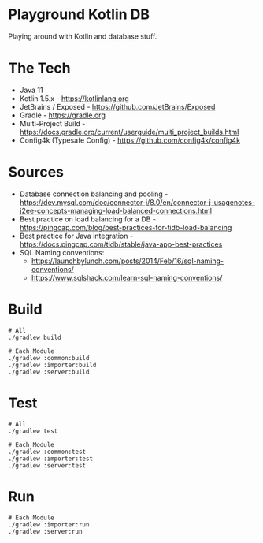 # Playground Kotlin DB
Playing around with Kotlin and database stuff.

# The Tech
* Java 11
* Kotlin 1.5.x - https://kotlinlang.org
* JetBrains / Exposed - https://github.com/JetBrains/Exposed
* Gradle - https://gradle.org
* Multi-Project Build - https://docs.gradle.org/current/userguide/multi_project_builds.html
* Config4k (Typesafe Config) - https://github.com/config4k/config4k

# Sources
* Database connection balancing and pooling - https://dev.mysql.com/doc/connector-j/8.0/en/connector-j-usagenotes-j2ee-concepts-managing-load-balanced-connections.html
* Best practice on load balancing for a DB - https://pingcap.com/blog/best-practices-for-tidb-load-balancing
* Best practice for Java integration - https://docs.pingcap.com/tidb/stable/java-app-best-practices
* SQL Naming conventions:
  * https://launchbylunch.com/posts/2014/Feb/16/sql-naming-conventions/
  * https://www.sqlshack.com/learn-sql-naming-conventions/

# Build
```shell
# All
./gradlew build

# Each Module
./gradlew :common:build
./gradlew :importer:build
./gradlew :server:build
```

# Test
```shell
# All
./gradlew test

# Each Module
./gradlew :common:test
./gradlew :importer:test
./gradlew :server:test
```

# Run
```shell
# Each Module
./gradlew :importer:run
./gradlew :server:run
```
